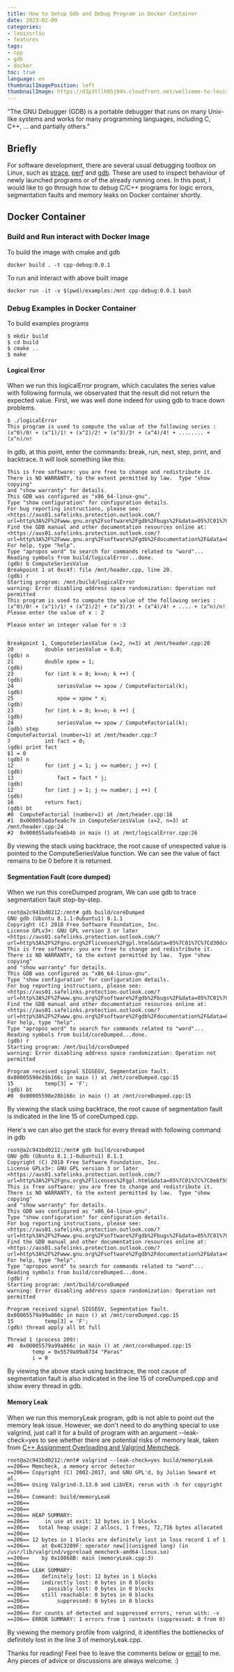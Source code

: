 ```yaml
---
title: How to Setup Gdb and Debug Program in Docker Container
date: 2023-02-09
categories:
- louissrliu
- features
tags:
- cpp
- gdb
- docker
toc: true
language: en
thumbnailImagePosition: left
thumbnailImage: https://d3p3tllh95j94n.cloudfront.net/wellcome-to-louissrliu/lake.jpeg
---
```


"The GNU Debugger (GDB) is a portable debugger that runs on many Unix-like systems and works for many programming languages, including C, C++, ... and partially others."

<!-- more -->

## Briefly ##

For software development, there are several usual debugging toolbox on Linux, such as [strace][strace], [perf][perf] and [gdb][gdb]. These are used to inspect behaviour of newly launched programs or of the already running ones. In this post, I would like to go through how to debug C/C++ programs for logic errors, segmentation faults and memory leaks on Docker container shortly.

## Docker Container ##

### Build and Run interact with Docker Image ###

To build the image with cmake and gdb
```
docker build . -t cpp-debug:0.0.1
```

To run and interact with above built image
```
docker run -it -v $(pwd)/examples:/mnt cpp-debug:0.0.1 bash
```

### Debug Examples in Docker Container ###

To build examples programs
```
$ mkdir build
$ cd build
$ cmake ..
$ make
```

#### Logical Error ####

When we run this logicalError program, which caculates the series value with following formula, we observated that the result did not return the expected value. First, we was well done indeed for using gdb to trace down problems.

```
$ ./logicalError 
This program is used to compute the value of the following series :
(x^0)/0! + (x^1)/1! + (x^2)/2! + (x^3)/3! + (x^4)/4! + ........ + (x^n)/n!
```

In gdb, at this point, enter the commands: break, run, next, step, print, and backtrace. It will look something like this:

```
This is free software: you are free to change and redistribute it.
There is NO WARRANTY, to the extent permitted by law.  Type "show copying"
and "show warranty" for details.
This GDB was configured as "x86_64-linux-gnu".
Type "show configuration" for configuration details.
For bug reporting instructions, please see:
<https://aus01.safelinks.protection.outlook.com/?url=http%3A%2F%2Fwww.gnu.org%2Fsoftware%2Fgdb%2Fbugs%2F&data=05%7C01%7C%7Ce9e0213a90144c1ddbad08db0a65526b%7C84df9e7fe9f640afb435aaaaaaaaaaaa%7C1%7C0%7C638115202533025083%7CUnknown%7CTWFpbGZsb3d8eyJWIjoiMC4wLjAwMDAiLCJQIjoiV2luMzIiLCJBTiI6Ik1haWwiLCJXVCI6Mn0%3D%7C3000%7C%7C%7C&sdata=Subavd2vT%2Fo8zcWSni%2BlMco76RBwK%2FeydL49Lo8iDBY%3D&reserved=0>.
Find the GDB manual and other documentation resources online at:
<https://aus01.safelinks.protection.outlook.com/?url=http%3A%2F%2Fwww.gnu.org%2Fsoftware%2Fgdb%2Fdocumentation%2F&data=05%7C01%7C%7Ce9e0213a90144c1ddbad08db0a65526b%7C84df9e7fe9f640afb435aaaaaaaaaaaa%7C1%7C0%7C638115202533025083%7CUnknown%7CTWFpbGZsb3d8eyJWIjoiMC4wLjAwMDAiLCJQIjoiV2luMzIiLCJBTiI6Ik1haWwiLCJXVCI6Mn0%3D%7C3000%7C%7C%7C&sdata=62EKXX2x7RQD3KrFX7ql9hW3p6%2B1t7ysSk0N2VYnLp8%3D&reserved=0>.
For help, type "help".
Type "apropos word" to search for commands related to "word"...
Reading symbols from build/logicalError...done.
(gdb) b ComputeSeriesValue
Breakpoint 1 at 0xc4f: file /mnt/header.cpp, line 20.
(gdb) r
Starting program: /mnt/build/logicalError
warning: Error disabling address space randomization: Operation not permitted
This program is used to compute the value of the following series :
(x^0)/0! + (x^1)/1! + (x^2)/2! + (x^3)/3! + (x^4)/4! + .... + (x^n)/n!
Please enter the value of x : 2

Please enter an integer value for n :3


Breakpoint 1, ComputeSeriesValue (x=2, n=3) at /mnt/header.cpp:20
20          double seriesValue = 0.0;
(gdb) n
21          double xpow = 1;
(gdb)
23          for (int k = 0; k<=n; k ++) {
(gdb)
24              seriesValue += xpow / ComputeFactorial(k);
(gdb)
25              xpow = xpow * x;
(gdb)
23          for (int k = 0; k<=n; k ++) {
(gdb)
24              seriesValue += xpow / ComputeFactorial(k);
(gdb) step
ComputeFactorial (number=1) at /mnt/header.cpp:7
7           int fact = 0;
(gdb) print fact
$1 = 0
(gdb) n
12          for (int j = 1; j <= number; j ++) {
(gdb)
13              fact = fact * j;
(gdb)
12          for (int j = 1; j <= number; j ++) {
(gdb)
16          return fact;
(gdb) bt
#0  ComputeFactorial (number=1) at /mnt/header.cpp:16
#1  0x000055adafea6c7e in ComputeSeriesValue (x=2, n=3) at /mnt/header.cpp:24
#2  0x000055adafea6b4b in main () at /mnt/logicalError.cpp:26
```

By viewing the stack using backtrace, the root cause of unexpected value is pointed to the ComputeSeriesValue function. We can see the value of fact remains to be 0 before it is returned.

#### Segmentation Fault (core dumped) ####

When we run this coreDumped program, We can use gdb to trace segmentation fault step-by-step.

```
root@a2c941bd0212:/mnt# gdb build/coreDumped
GNU gdb (Ubuntu 8.1.1-0ubuntu1) 8.1.1
Copyright (C) 2018 Free Software Foundation, Inc.
License GPLv3+: GNU GPL version 3 or later <https://aus01.safelinks.protection.outlook.com/?url=http%3A%2F%2Fgnu.org%2Flicenses%2Fgpl.html&data=05%7C01%7C%7Cd30dce7b66124f88a92408db0a4df50e%7C84df9e7fe9f640afb435aaaaaaaaaaaa%7C1%7C0%7C638115102207439948%7CUnknown%7CTWFpbGZsb3d8eyJWIjoiMC4wLjAwMDAiLCJQIjoiV2luMzIiLCJBTiI6Ik1haWwiLCJXVCI6Mn0%3D%7C3000%7C%7C%7C&sdata=M1MI65ZgzOErPVwQosQYnV8c%2F0oZQ2exGqFQZIbVmCg%3D&reserved=0>
This is free software: you are free to change and redistribute it.
There is NO WARRANTY, to the extent permitted by law.  Type "show copying"
and "show warranty" for details.
This GDB was configured as "x86_64-linux-gnu".
Type "show configuration" for configuration details.
For bug reporting instructions, please see:
<https://aus01.safelinks.protection.outlook.com/?url=http%3A%2F%2Fwww.gnu.org%2Fsoftware%2Fgdb%2Fbugs%2F&data=05%7C01%7C%7Cd30dce7b66124f88a92408db0a4df50e%7C84df9e7fe9f640afb435aaaaaaaaaaaa%7C1%7C0%7C638115102207439948%7CUnknown%7CTWFpbGZsb3d8eyJWIjoiMC4wLjAwMDAiLCJQIjoiV2luMzIiLCJBTiI6Ik1haWwiLCJXVCI6Mn0%3D%7C3000%7C%7C%7C&sdata=MlRYNTm67tKwpHDOpil3knX6D8pMf47I2dq2RElUT0c%3D&reserved=0>.
Find the GDB manual and other documentation resources online at:
<https://aus01.safelinks.protection.outlook.com/?url=http%3A%2F%2Fwww.gnu.org%2Fsoftware%2Fgdb%2Fdocumentation%2F&data=05%7C01%7C%7Cd30dce7b66124f88a92408db0a4df50e%7C84df9e7fe9f640afb435aaaaaaaaaaaa%7C1%7C0%7C638115102207439948%7CUnknown%7CTWFpbGZsb3d8eyJWIjoiMC4wLjAwMDAiLCJQIjoiV2luMzIiLCJBTiI6Ik1haWwiLCJXVCI6Mn0%3D%7C3000%7C%7C%7C&sdata=LRjiiVsGME0jH6Mc3WaBm%2B2iy3ZlEzGzBpUi3WfknLA%3D&reserved=0>.
For help, type "help".
Type "apropos word" to search for commands related to "word"...
Reading symbols from build/coreDumped...done.
(gdb) r
Starting program: /mnt/build/coreDumped
warning: Error disabling address space randomization: Operation not permitted

Program received signal SIGSEGV, Segmentation fault.
0x00005598e28b166c in main () at /mnt/coreDumped.cpp:15
15          temp[3] = 'F';
(gdb) bt
#0  0x00005598e28b166c in main () at /mnt/coreDumped.cpp:15
```

By viewing the stack using backtrace, the root cause of segmentation fault is indicated in the line 15 of coreDumped.cpp.

Here's we can also get the stack for every thread with following command in gdb

```
root@a2c941bd0212:/mnt# gdb build/coreDumped
GNU gdb (Ubuntu 8.1.1-0ubuntu1) 8.1.1
Copyright (C) 2018 Free Software Foundation, Inc.
License GPLv3+: GNU GPL version 3 or later <https://aus01.safelinks.protection.outlook.com/?url=http%3A%2F%2Fgnu.org%2Flicenses%2Fgpl.html&data=05%7C01%7C%7C0e6f594d56b5424c1a3608db0a5d5767%7C84df9e7fe9f640afb435aaaaaaaaaaaa%7C1%7C0%7C638115168250069764%7CUnknown%7CTWFpbGZsb3d8eyJWIjoiMC4wLjAwMDAiLCJQIjoiV2luMzIiLCJBTiI6Ik1haWwiLCJXVCI6Mn0%3D%7C3000%7C%7C%7C&sdata=m5pT5Xk7qABFXqzZlvRymdmE84Ch%2B7xEmDXxMWhtkRM%3D&reserved=0>
This is free software: you are free to change and redistribute it.
There is NO WARRANTY, to the extent permitted by law.  Type "show copying"
and "show warranty" for details.
This GDB was configured as "x86_64-linux-gnu".
Type "show configuration" for configuration details.
For bug reporting instructions, please see:
<https://aus01.safelinks.protection.outlook.com/?url=http%3A%2F%2Fwww.gnu.org%2Fsoftware%2Fgdb%2Fbugs%2F&data=05%7C01%7C%7C0e6f594d56b5424c1a3608db0a5d5767%7C84df9e7fe9f640afb435aaaaaaaaaaaa%7C1%7C0%7C638115168250225996%7CUnknown%7CTWFpbGZsb3d8eyJWIjoiMC4wLjAwMDAiLCJQIjoiV2luMzIiLCJBTiI6Ik1haWwiLCJXVCI6Mn0%3D%7C3000%7C%7C%7C&sdata=Tbppnhv8PByr%2FVyergRvhIQru2dMm7U53IJUZp%2B%2BVgY%3D&reserved=0>.
Find the GDB manual and other documentation resources online at:
<https://aus01.safelinks.protection.outlook.com/?url=http%3A%2F%2Fwww.gnu.org%2Fsoftware%2Fgdb%2Fdocumentation%2F&data=05%7C01%7C%7C0e6f594d56b5424c1a3608db0a5d5767%7C84df9e7fe9f640afb435aaaaaaaaaaaa%7C1%7C0%7C638115168250225996%7CUnknown%7CTWFpbGZsb3d8eyJWIjoiMC4wLjAwMDAiLCJQIjoiV2luMzIiLCJBTiI6Ik1haWwiLCJXVCI6Mn0%3D%7C3000%7C%7C%7C&sdata=GFGVaYMO1d8T2dcSXJfJwJWRKoQuOtjaYLW2EO2oPQE%3D&reserved=0>.
For help, type "help".
Type "apropos word" to search for commands related to "word"...
Reading symbols from build/coreDumped...done.
(gdb) r
Starting program: /mnt/build/coreDumped
warning: Error disabling address space randomization: Operation not permitted

Program received signal SIGSEGV, Segmentation fault.
0x00005579a99a866c in main () at /mnt/coreDumped.cpp:15
15          temp[3] = 'F';
(gdb) thread apply all bt full

Thread 1 (process 209):
#0  0x00005579a99a866c in main () at /mnt/coreDumped.cpp:15
        temp = 0x5579a99a8734 "Paras"
        i = 0
```

By viewing the above stack using backtrace, the root cause of segmentation fault is also indicated in the line 15 of coreDumped.cpp and show every thread in gdb.

#### Memory Leak ####

When we run this memoryLeak program, gdb is not able to point out the memory leak issue. However, we don't need to do anything special to use valgrind, just call it for a build of program with an argument --leak-check=yes to see whether there are potential risks of memory leak, taken from [C++ Assignment Overloading and Valgrind Memcheck][valgrind].

```
root@a2c941bd0212:/mnt# valgrind --leak-check=yes build/memoryLeak
==206== Memcheck, a memory error detector
==206== Copyright (C) 2002-2017, and GNU GPL'd, by Julian Seward et al.
==206== Using Valgrind-3.13.0 and LibVEX; rerun with -h for copyright info
==206== Command: build/memoryLeak
==206==
==206==
==206== HEAP SUMMARY:
==206==     in use at exit: 12 bytes in 1 blocks
==206==   total heap usage: 2 allocs, 1 frees, 72,716 bytes allocated
==206==
==206== 12 bytes in 1 blocks are definitely lost in loss record 1 of 1
==206==    at 0x4C3289F: operator new[](unsigned long) (in /usr/lib/valgrind/vgpreload_memcheck-amd64-linux.so)
==206==    by 0x10868B: main (memoryLeak.cpp:3)
==206==
==206== LEAK SUMMARY:
==206==    definitely lost: 12 bytes in 1 blocks
==206==    indirectly lost: 0 bytes in 0 blocks
==206==      possibly lost: 0 bytes in 0 blocks
==206==    still reachable: 0 bytes in 0 blocks
==206==         suppressed: 0 bytes in 0 blocks
==206==
==206== For counts of detected and suppressed errors, rerun with: -v
==206== ERROR SUMMARY: 1 errors from 1 contexts (suppressed: 0 from 0)
```

By viewing the memory profile from valgrind, it identifies the bottlenecks of definitely lost in the line 3 of memoryLeak.cpp.

[strace]:https://en.wikipedia.org/wiki/Strace "https://en.wikipedia.org/wiki/Strace"

[perf]:https://perf.wiki.kernel.org/index.php/Main_Page "https://perf.wiki.kernel.org/index.php/Main_Page"

[gdb]:https://www.sourceware.org/gdb/ "https://www.sourceware.org/gdb/"

[valgrind]:https://louissrliu.github.io/2023/01/04/Cpp_assignment_overloading_and_valgrind_memcheck/ "https://louissrliu.github.io/2023/01/04/Cpp_assignment_overloading_and_valgrind_memcheck/"

<p>Thanks for reading! Feel free to leave the comments below or <a href="mailto:shirong0419@icloud.com">email</a> to me. Any pieces of advice or discussions are always welcome. :)</p>
